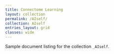 ```yaml
---
title: Connectome Learning
layout: collection
permalink: /AIself/
collection: AIself
entries_layout: grid
classes: wide
---
```


Sample document listing for the collection `_AIself`.
